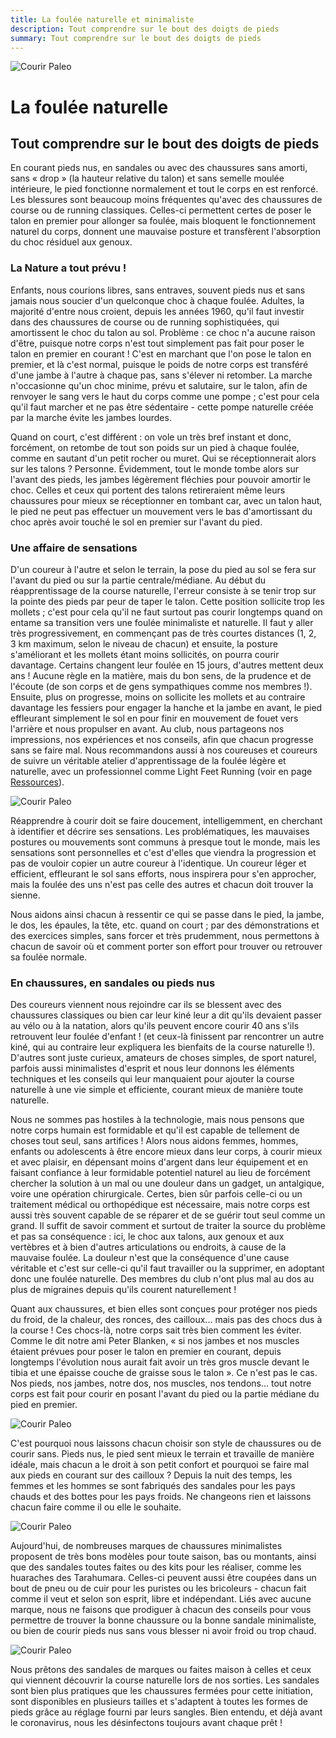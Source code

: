```yaml
---
title: La foulée naturelle et minimaliste
description: Tout comprendre sur le bout des doigts de pieds
summary: Tout comprendre sur le bout des doigts de pieds
---
```

![Courir Paleo](/assets/images/CourirPaleo_course_Corse_Balagne_sentier_sandale_1200px.jpg)
# La foulée naturelle
## Tout comprendre sur le bout des doigts de pieds

En courant pieds nus, en sandales ou avec des chaussures sans amorti, sans «&nbsp;drop&nbsp;» (la hauteur relative du talon) et sans semelle moulée intérieure, le pied fonctionne normalement et tout le corps en est renforcé. Les blessures sont beaucoup moins fréquentes qu'avec des chaussures de course ou de running classiques. Celles-ci permettent certes de poser le talon en premier pour allonger sa foulée, mais bloquent le fonctionnement naturel du corps, donnent une mauvaise posture et transfèrent l'absorption du choc résiduel aux genoux.

### La Nature a tout prévu&nbsp;!

Enfants, nous courions libres, sans entraves, souvent pieds nus et sans jamais nous soucier d'un quelconque choc à chaque foulée. Adultes, la majorité d'entre nous croient, depuis les années 1960, qu'il faut investir dans des chaussures de course ou de running sophistiquées, qui amortissent le choc du talon au sol. Problème : ce choc n'a aucune raison d'être, puisque notre corps n'est tout simplement pas fait pour poser le talon en premier en courant ! C'est en marchant que l'on pose le talon en premier, et là c'est normal, puisque le poids de notre corps est transféré d'une jambe à l'autre à chaque pas, sans s'élever ni retomber. La marche n'occasionne qu'un choc minime, prévu et salutaire, sur le talon, afin de renvoyer le sang vers le haut du corps comme une pompe ; c'est pour cela qu'il faut marcher et ne pas être sédentaire - cette pompe naturelle créée par la marche évite les jambes lourdes.

Quand on court, c'est différent : on vole un très bref instant et donc, forcément, on retombe de tout son poids sur un pied à chaque foulée, comme en sautant d'un petit rocher ou muret. Qui se réceptionnerait alors sur les talons ? Personne. Évidemment, tout le monde tombe alors sur l'avant des pieds, les jambes légèrement fléchies pour pouvoir amortir le choc. Celles et ceux qui portent des talons retireraient même leurs chaussures pour mieux se réceptionner en tombant car, avec un talon haut, le pied ne peut pas effectuer un mouvement vers le bas d'amortissant du choc après avoir touché le sol en premier sur l'avant du pied.

### Une affaire de sensations
D'un coureur à l'autre et selon le terrain, la pose du pied au sol se fera sur l'avant du pied ou sur la partie centrale/médiane. Au début du réapprentissage de la course naturelle, l'erreur consiste à se tenir trop sur la pointe des pieds par peur de taper le talon. Cette position sollicite trop les mollets&nbsp;; c'est pour cela qu'il ne faut surtout pas courir longtemps quand on entame sa transition vers une foulée minimaliste et naturelle. Il faut y aller très progressivement, en commençant pas de très courtes distances (1, 2, 3&nbsp;km maximum, selon le niveau de chacun) et ensuite, la posture s'améliorant et les mollets étant moins sollicités, on pourra courir davantage. Certains changent leur foulée en 15 jours, d'autres mettent deux ans&nbsp;! Aucune règle en la matière, mais du bon sens, de la prudence et de l'écoute (de son corps et de gens sympathiques comme nos membres&nbsp;!). Ensuite, plus on progresse, moins on sollicite les mollets et au contraire davantage les fessiers pour engager la hanche et la jambe en avant, le pied effleurant simplement le sol en pour finir en mouvement de fouet vers l'arrière et nous propulser en avant.
Au club, nous partageons nos impressions, nos expériences et nos conseils, afin que chacun progresse sans se faire mal. Nous recommandons aussi à nos coureuses et coureurs de suivre un véritable atelier d'apprentissage de la foulée légère et naturelle, avec un professionnel comme Light Feet Running (voir en page <a href="/ressources">Ressources</a>).

![Courir Paleo](/assets/images/CourirPaleo_atelier_Bois-de-Vincennes_2017_foulees_1200px.jpg)

Réapprendre à courir doit se faire doucement, intelligemment, en cherchant à identifier et décrire ses sensations. Les problématiques, les mauvaises postures ou mouvements sont communs à presque tout le monde, mais les sensations sont personnelles et c'est d'elles que viendra la progression et pas de vouloir copier un autre coureur à l'identique. Un coureur léger et efficient, effleurant le sol sans efforts, nous inspirera pour s'en approcher, mais la foulée des uns n'est pas celle des autres et chacun doit trouver la sienne.

Nous aidons ainsi chacun à ressentir ce qui se passe dans le pied, la jambe, le dos, les épaules, la tête, etc. quand on court&nbsp;; par des démonstrations et des exercices simples, sans forcer et très prudemment, nous permettons à chacun de savoir où et comment porter son effort pour trouver ou retrouver sa foulée normale.

### En chaussures, en sandales ou pieds nus

Des coureurs viennent nous rejoindre car ils se blessent avec des chaussures classiques ou bien car leur kiné leur a dit qu'ils devaient passer au vélo ou à la natation, alors qu'ils peuvent encore courir 40 ans s'ils retrouvent leur foulée d'enfant&nbsp;! (et ceux-là finissent par rencontrer un autre kiné, qui au contraire leur expliquera les bienfaits de la course naturelle&nbsp;!). D'autres sont juste curieux, amateurs de choses simples, de sport naturel, parfois aussi minimalistes d'esprit et nous leur donnons les éléments techniques et les conseils qui leur manquaient pour ajouter la course naturelle à une vie simple et efficiente, courant mieux de manière toute naturelle.

Nous ne sommes pas hostiles à la technologie, mais nous pensons que notre corps humain est formidable et qu'il est capable de tellement de choses tout seul, sans artifices&nbsp;! Alors nous aidons femmes, hommes, enfants ou adolescents à être encore mieux dans leur corps, à courir mieux et avec plaisir, en dépensant moins d'argent dans leur équipement et en faisant confiance à leur formidable potentiel naturel au lieu de forcément chercher la solution à un mal ou une douleur dans un gadget, un antalgique, voire une opération chirurgicale. Certes, bien sûr parfois celle-ci ou un traitement médical ou orthopédique est nécessaire, mais notre corps est aussi très souvent capable de se réparer et de se guérir tout seul comme un grand. Il suffit de savoir comment et surtout de traiter la source du problème et pas sa conséquence&nbsp;: ici, le choc aux talons, aux genoux et aux vertèbres et à bien d'autres articulations ou endroits, à cause de la mauvaise foulée. La douleur n'est que la conséquence d'une cause véritable et c'est sur celle-ci qu'il faut travailler ou la supprimer, en adoptant donc une foulée naturelle. Des membres du club n'ont plus mal au dos au plus de migraines depuis qu'ils courent naturellement&nbsp;!

Quant aux chaussures, et bien elles sont conçues pour protéger nos pieds du froid, de la chaleur, des ronces, des cailloux... mais pas des chocs dus à la course ! Ces chocs-là, notre corps sait très bien comment les éviter. Comme le dit notre ami Peter Blanken, «&nbsp;si nos jambes et nos muscles étaient prévues pour poser le talon en premier en courant, depuis longtemps l'évolution nous aurait fait avoir un très gros muscle devant le tibia et une épaisse couche de graisse sous le talon&nbsp;». Ce n'est pas le cas. Nos pieds, nos jambes, notre dos, nos muscles, nos tendons... tout notre corps est fait pour courir en posant l'avant du pied ou la partie médiane du pied en premier.

![Courir Paleo](/assets/images/CourirPaleo_course_IdF_sandales_pierres_1200px.jpg)

C'est pourquoi nous laissons chacun choisir son style de chaussures ou de courir sans. Pieds nus, le pied sent mieux le terrain et travaille de manière idéale, mais chacun a le droit à son petit confort et pourquoi se faire mal aux pieds en courant sur des cailloux&nbsp;? Depuis la nuit des temps, les femmes et les hommes se sont fabriqués des sandales pour les pays chauds et des bottes pour les pays froids. Ne changeons rien et laissons chacun faire comme il ou elle le souhaite. 

![Courir Paleo](/assets/images/CourirPaleo_Vincennes_VFF_1080px.jpg)

Aujourd'hui, de nombreuses marques de chaussures minimalistes proposent de très bons modèles pour toute saison, bas ou montants, ainsi que des sandales toutes faites ou des kits pour les réaliser, comme les huaraches des Tarahumara. Celles-ci peuvent aussi être coupées dans un bout de pneu ou de cuir pour les puristes ou les bricoleurs&nbsp;-&nbsp;chacun fait comme il veut et selon son esprit, libre et indépendant. Liés avec aucune marque, nous ne faisons que prodiguer à chacun des conseils pour vous permettre de trouver la bonne chaussure ou la bonne sandale minimaliste, ou bien de courir pieds nus sans vous blesser ni avoir froid ou trop chaud.

![Courir Paleo](/assets/images/CourirPaleo_course_sorties_sandales_pret_1200px.jpg)

Nous prêtons des sandales de marques ou faites maison à celles et ceux qui viennent découvrir la course naturelle lors de nos sorties. Les sandales sont bien plus pratiques que les chaussures fermées pour cette initiation, sont disponibles en plusieurs tailles et s'adaptent à toutes les formes de pieds grâce au réglage fourni par leurs sangles. Bien entendu, et déjà avant le coronavirus, nous les désinfectons toujours avant chaque prêt&nbsp;!
